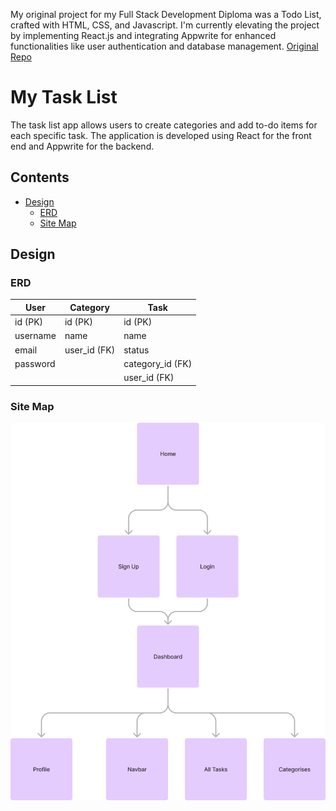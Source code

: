 My original project for my Full Stack Development Diploma was a Todo List, crafted with HTML, CSS, and Javascript. I'm currently elevating the project by implementing React.js and integrating Appwrite for enhanced functionalities like user authentication and database management.
[Original Repo](https://github.com/EdwardShanahan07/my-todo-list)

# My Task List

The task list app allows users to create categories and add to-do items for each specific task. The application is developed using React for the front end and Appwrite for the backend.

## Contents

- [Design](#design)
  - [ERD](#erd)
  - [Site Map](#site-map)

## Design

### ERD

| User     | Category     | Task             |
| -------- | ------------ | ---------------- |
| id (PK)  | id (PK)      | id (PK)          |
| username | name         | name             |
| email    | user_id (FK) | status           |
| password |              | category_id (FK) |
|          |              | user_id (FK)     |

### Site Map

![](./readme-assets/site-map.png)
